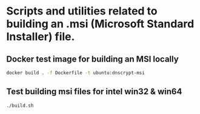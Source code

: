 # Scripts and utilities related to building an .msi (Microsoft Standard Installer) file.

## Docker test image for building an MSI locally

```sh
docker build . -f Dockerfile -t ubuntu:dnscrypt-msi
```

## Test building msi files for intel win32 & win64

```sh
./build.sh
```
